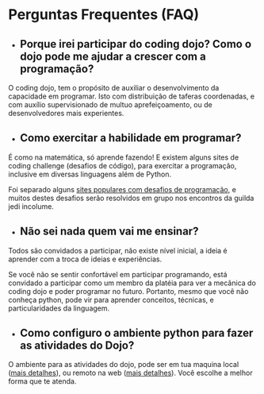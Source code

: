 # Perguntas Frequentes (FAQ)

- ## Porque irei participar do coding dojo? Como o dojo pode me ajudar a crescer com a programação?

O coding dojo, tem o propósito de auxiliar o desenvolvimento da capacidade em programar.
Isto com distribuição de taferas coordenadas, e com auxílio supervisionado de multuo aprefeiçoamento, ou de desenvolvedores mais experientes.

- ## Como exercitar a habilidade em programar?

É como na matemática, só aprende fazendo! E existem alguns sites de coding challenge (desafios de código),
 para exercitar a programação, inclusive em diversas linguagens além de Python.

Foi separado alguns [sites populares com desafios de programação](coding_challenge/README.md), e muitos destes desafios serão resolvidos em grupo nos encontros da guilda jedi incolume.

- ## Não sei nada quem vai me ensinar?

Todos são convidados a participar, não existe nível inicial, a ideia é aprender com a troca de ideias e experiências.

Se você não se sentir confortável em participar programando, está convidado a participar como um membro da platéia para ver a mecânica do coding dojo e poder programar no futuro. Portanto, mesmo que você não conheça python, pode vir para aprender conceitos, técnicas, e particularidades da linguagem.

- ## Como configuro o ambiente python para fazer as atividades do Dojo?

O ambiente para as atividades do dojo, pode ser em tua maquina local ([mais detalhes](#)), ou remoto na web ([mais detalhes](#)). Você escolhe a melhor forma que te atenda.